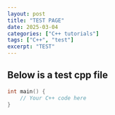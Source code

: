 ```yaml
---
layout: post
title: "TEST PAGE"
date: 2025-03-04
categories: ["C++ tutorials"]
tags: ["C++", "test"]
excerpt: "TEST"
---
```


## Below is a test cpp file
```cpp
int main() {
    // Your C++ code here
}
```
